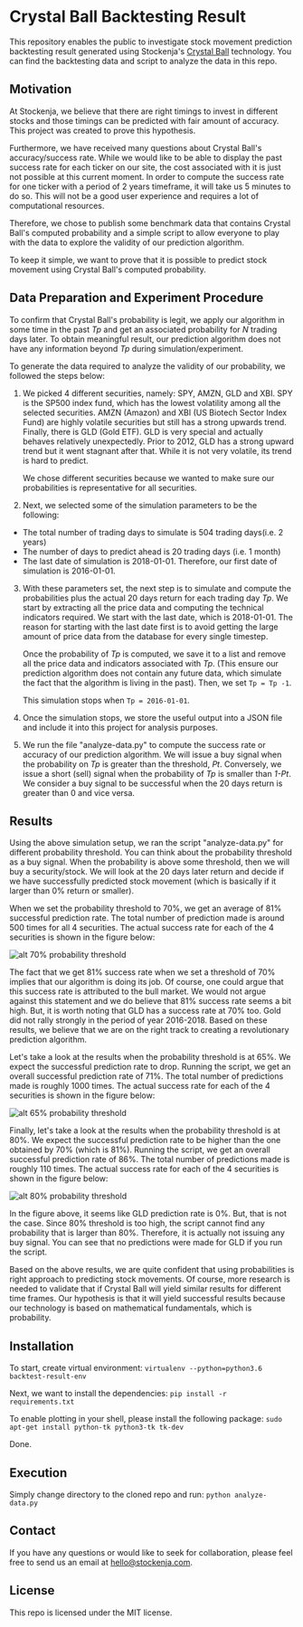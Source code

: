 
# Crystal Ball Backtesting Result
This repository enables the public to investigate stock movement prediction backtesting result generated using Stockenja's [Crystal Ball](https://crystalball.stockenja.com) technology. You can find the backtesting data and script to analyze the data in this repo.

## Motivation
At Stockenja, we believe that there are right timings to invest in different stocks and those timings can be predicted with fair amount of accuracy. This project was created to prove this hypothesis.

Furthermore, we have received many questions about Crystal Ball's accuracy/success rate. While we would like to be able to display the past success rate for each ticker on our site, the cost associated with it is just not possible at this current moment. In order to compute the success rate for one ticker with a period of 2 years timeframe, it will take us 5 minutes to do so. This will not be a good user experience and requires a lot of computational resources.

Therefore, we chose to publish some benchmark data that contains Crystal Ball's computed probability and a simple script to allow everyone to play with the data to explore the validity of our prediction algorithm.

To keep it simple, we want to prove that it is possible to predict stock movement using Crystal Ball's computed probability.

## Data Preparation and Experiment Procedure
To confirm that Crystal Ball's probability is legit, we apply our algorithm in some time in the past *Tp* and get an associated probability for *N* trading days later. To obtain meaningful result, our prediction algorithm does not have any information beyond *Tp* during simulation/experiment.
 
To generate the data required to analyze the validity of our probability, we followed the steps below:

1. We picked 4 different securities, namely: SPY, AMZN, GLD and XBI. SPY is the SP500 index fund, which has the lowest volatility among all the selected securities. AMZN (Amazon) and XBI (US Biotech Sector Index Fund) are highly volatile securities but still has a strong upwards trend. Finally, there is GLD (Gold ETF). GLD is very special and actually behaves relatively unexpectedly. Prior to 2012, GLD has a strong upward trend but it went stagnant after that. While it is not very volatile, its trend is hard to predict.

   We chose different securities because we wanted to make sure our probabilities is representative for all securities.

2. Next, we selected some of the simulation parameters to be the following:
  - The total number of trading days to simulate is 504 trading days(i.e. 2 years)
  - The number of days to predict ahead is 20 trading days (i.e. 1 month)
  - The last date of simulation is 2018-01-01. Therefore, our first date of simulation is 2016-01-01.

3. With these parameters set, the next step is to simulate and compute the probabilities plus the actual 20 days return for each trading day *Tp*. We start by extracting all the price data and computing the technical indicators required. We start with the last date, which is 2018-01-01. The reason for starting with the last date first is to avoid getting the large amount of price data from the database for every single timestep.

   Once the probability of *Tp* is computed, we save it to a list and remove all the price data and indicators associated with *Tp*. (This ensure our prediction algorithm does not contain any future data, which simulate the fact that the algorithm is living in the past). Then, we set `Tp = Tp -1`.

   This simulation stops when `Tp = 2016-01-01`.

4. Once the simulation stops, we store the useful output into a JSON file and include it into this project for analysis purposes.

5. We run the file "analyze-data.py" to compute the success rate or accuracy of our prediction algorithm. We will issue a buy signal when the probability on *Tp* is greater than the threshold, *Pt*. Conversely, we issue a short (sell) signal when the probability of *Tp* is smaller than *1-Pt*. We consider a buy signal to be successful when the 20 days return is greater than 0 and vice versa.

## Results
Using the above simulation setup, we ran the script "analyze-data.py" for different probability threshold. You can think about the probability threshold as a buy signal. When the probability is above some threshold, then we will buy a security/stock. We will look at the 20 days later return and decide if we have successfully predicted stock movement (which is basically if it larger than 0% return or smaller).

When we set the probability threshold to 70%, we get an average of 81% successful prediction rate. The total number of prediction made is around 500 times for all 4 securities. The actual success rate for each of the 4 securities is shown in the figure below:

![alt 70% probability threshold](https://raw.githubusercontent.com/stockenja/backtest-result/master/plots/success_rate_70.png)

The fact that we get 81% success rate when we set a threshold of 70% implies that our algorithm is doing its job. Of course, one could argue that this success rate is attributed to the bull market. We would not argue against this statement and we do believe that 81% success rate seems a bit high. But, it is worth noting that GLD has a success rate at 70% too. Gold did not rally strongly in the period of year 2016-2018. Based on these results, we believe that we are on the right track to creating a revolutionary prediction algorithm.

Let's take a look at the results when the probability threshold is at 65%. We expect the successful prediction rate to drop. Running the script, we get an overall successful prediction rate of 71%. The total number of predictions made is roughly 1000 times. The actual success rate for each of the 4 securities is shown in the figure below:

![alt 65% probability threshold](https://raw.githubusercontent.com/stockenja/backtest-result/master/plots/success_rate_65.png)

Finally, let's take a look at the results when the probability threshold is at 80%. We expect the successful prediction rate to be higher than the one obtained by 70% (which is 81%). Running the script, we get an overall successful prediction rate of 86%. The total number of predictions made is roughly 110 times. The actual success rate for each of the 4 securities is shown in the figure below:

![alt 80% probability threshold](https://raw.githubusercontent.com/stockenja/backtest-result/master/plots/success_rate_80.png)

In the figure above, it seems like GLD prediction rate is 0%. But, that is not the case. Since 80% threshold is too high, the script cannot find any probability that is larger than 80%. Therefore, it is actually not issuing any buy signal. You can see that no predictions were made for GLD if you run the script. 

Based on the above results, we are quite confident that using probabilities is right approach to predicting stock movements. Of course, more research is needed to validate that if Crystal Ball will yield similar results for different time frames. Our hypothesis is that it will yield successful results because our technology is based on mathematical fundamentals, which is probability.

## Installation
To start, create virtual environment:
`virtualenv --python=python3.6 backtest-result-env`

Next, we want to install the dependencies:
`pip install -r requirements.txt`

To enable plotting in your shell, please install the following package:
`sudo apt-get install python-tk python3-tk tk-dev`

Done.

## Execution
Simply change directory to the cloned repo and run:
`python analyze-data.py`

## Contact
If you have any questions or would like to seek for collaboration, please feel free to send us an email at hello@stockenja.com.

## License
This repo is licensed under the MIT license.
